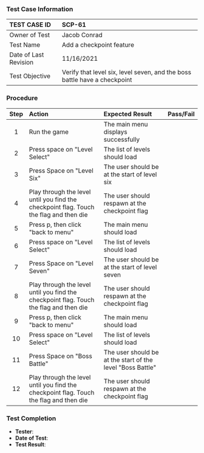 ### Test Case Information
| TEST CASE ID | SCP-61 |
| :--- | :--- |
| Owner of Test | Jacob Conrad |
| Test Name | Add a checkpoint feature |
| Date of Last Revision | 11/16/2021 |
| Test Objective | Verify that level six, level seven, and the boss battle have a checkpoint|

### Procedure

|Step | Action | Expected Result | Pass/Fail     |
|:---:| :---        |    :----  | :---: |
|1|Run the game|The main menu displays successfully||
|2|Press space on "Level Select"|The list of levels should load||
|3|Press Space on "Level Six"|The user should be at the start of level six||
|4|Play through the level until you find the checkpoint flag. Touch the flag and then die|The user should respawn at the checkpoint flag||
|5|Press p, then click "back to menu"|The main menu should load||
|6|Press space on "Level Select"|The list of levels should load||
|7|Press Space on "Level Seven"|The user should be at the start of level seven||
|8|Play through the level until you find the checkpoint flag. Touch the flag and then die|The user should respawn at the checkpoint flag||
|9|Press p, then click "back to menu"|The main menu should load||
|10|Press space on "Level Select"|The list of levels should load||
|11|Press Space on "Boss Battle"|The user should be at the start of the level "Boss Battle"||
|12|Play through the level until you find the checkpoint flag. Touch the flag and then die|The user should respawn at the checkpoint flag||

### Test Completion
- **Tester**: 
- **Date of Test**: 
- **Test Result**: 